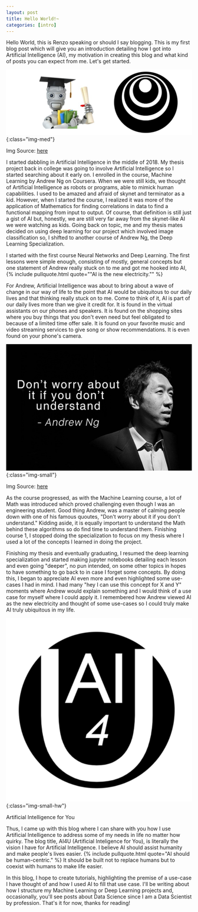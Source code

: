 ```yaml
---
layout: post
title: Hello World!~
categories: [intro]
---
```


Hello World, this is Renzo speaking or should I say blogging. This is my first blog post which will give you an introduction detailing how I got into Artificial Intelligence (AI), my motivation in creating this blog and what kind of posts you can expect from me. Let's get started.

![Machine Learning](/images/post-1.png){:class="img-med"}
<p class="img-credits"> Img Source: <a href="https://medium.com/@ionejunhong/review-of-andrew-ngs-machine-learning-and-deep-learning-specialization-courses-on-coursera-4f9dc92437e4"> here</a></p>

I started dabbling in Artificial Intelligence in the middle of 2018. My thesis project back in college was going to involve Artificial Intelligence so I started searching about it early on. I enrolled in the course, Machine Learning by Andrew Ng on Coursera. When we were still kids, we thought of Artificial Intelligence as robots or programs, able to mimick human capabilities. I used to be amazed and afraid of skynet and terminator as a kid. However, when I started the course, I realized it was more of the application of Mathematics for finding correlations in data to find a functional mapping from input to output. Of course, that definition is still just a gist of AI but, honestly, we are still very far away from the skynet-like AI we were watching as kids.  Going back on topic, me and my thesis mates decided on using deep learning for our project which involved image classification so, I shifted to another course of Andrew Ng, the Deep Learning Specialization.

I started with the first course Neural Networks and Deep Learning. The first lessons were simple enough, consisting of mostly, general concepts but one statement of Andrew really stuck on to me and got me hooked into AI, {% include pullquote.html quote="&quot;AI is the new electricity.&quot;" %}

For Andrew, Artificial Intelligence was about to bring about a wave of change in our way of life to the point that AI would be ubiquitous to our daily lives and that thinking really stuck on to me. Come to think of it, AI is part of our daily lives more than we give it credit for. It is found in the virtual assistants on our phones and speakers. It is found on the shopping sites where you buy things that you don't even need but feel obligated to because of a limited time offer sale. It is found on your favorite music and video streaming services to give song or show recommendations. It is even found on your phone's camera.

![Andrew Ng](/images/post-1.jpeg){:class="img-small"}
<p class="img-credits"> Img Source: <a href="https://medium.com/datadriveninvestor/thoughts-on-andrew-ngs-machine-learning-course-7724df76320f"> here</a></p>

As the course progressed, as with the Machine Learning course, a lot of Math was introduced which proved challenging even though I was an engineering student. Good thing Andrew, was a master of calming people down with one of his famous quoutes, "Don't worry about it if you don't understand." Kidding aside, it is equally important to understand the Math behind these algorithms so do find time to understand them. Finishing course 1, I stopped doing the specialization to focus on my thesis where I used a lot of the concepts I learned in doing the project.

Finishing my thesis and eventually graduating, I resumed the deep learning specialization and started making jupyter notebooks detailing each lesson and even going "deeper", no pun intended, on some other topics in hopes to have something to go back to in case I forget some concepts. By doing this, I began to appreciate AI even more and even highlighted some use-cases I had in mind. I had many "hey I can use this concept for X and Y" moments where Andrew would explain something and I would think of a use case for myself where I could apply it. I remembered how Andrew viewed AI as the new electricity and thought of some use-cases so I could truly make AI truly ubiquitous in my life. 

![AI4U](/images/logo.png){:class="img-small-hw"}
<p class="img-credits"> Artificial Intelligence for You </p>

Thus, I came up with this blog where I can share with you how I use Artificial Intelligence to address some of my needs in life no matter how quirky. The blog title, AI4U (Artificial Inteligence for You), is literally the vision I have for Artificial Intelligence. I believe AI should assist humanity and make people's lives easier. {% include pullquote.html quote="AI should be human-centric." %} It should be built not to replace humans but to coexist with humans to make life easier.

In this blog, I hope to create tutorials, highlighting the premise of a use-case I have thought of and how I used AI to fill that use case. I'll be writing about how I structure my Machine Learning or Deep Learning projects and, occasionally, you'll see posts about Data Science since I am a Data Scientist by profession. That's it for now, thanks for reading!
